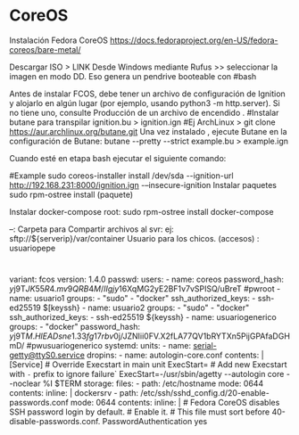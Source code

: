 # CoreOS
Instalación Fedora CoreOS
https://docs.fedoraproject.org/en-US/fedora-coreos/bare-metal/


Descargar ISO > LINK
Desde Windows mediante Rufus >> seleccionar la imagen en modo DD.
Eso genera un pendrive booteable con #bash

Antes de instalar FCOS, debe tener un archivo de configuración de Ignition y alojarlo en algún lugar (por ejemplo, usando python3 -m http.server). Si no tiene uno, consulte Producción de un archivo de encendido . 
#Instalar butane para transpilar ignition.bu > ignition.ign
#Ej ArchLinux > git clone https://aur.archlinux.org/butane.git
Una vez instalado , ejecute Butane en la configuración de Butane:
butane --pretty --strict example.bu > example.ign

Cuando esté en etapa bash ejecutar el siguiente comando:

#Example 
sudo coreos-installer install /dev/sda --ignition-url http://192.168.231:8000/ignition.ign -–insecure-ignition
Instalar paquetes sudo rpm-ostree install (paquete)

Instalar docker-compose 
root: sudo rpm-ostree install docker-compose

–: 
	Carpeta para Compartir archivos al svr:
	ej: sftp://${serverip}/var/container
	Usuario para los chicos. (accesos) : usuariopepe
	
	

#
variant: fcos
version: 1.4.0
passwd:
  users:
    - name: coreos
      password_hash: $y$j9T$JK55R4.mv9QRB4M/IIgjy1$6XqMG2yE2BF1v7vSPISQ/uBreT
      #pwroot
    - name: usuario1
      groups:
        - "sudo"
        - "docker"
      ssh_authorized_keys:
        - ssh-ed25519 $[keyssh}
    - name: usuario2
      groups:
        - "sudo"
        - "docker"
      ssh_authorized_keys:
        - ssh-ed25519 ${keyssh}
    - name: usuariogenerico
      groups:
        - "docker"
      password_hash: $y$j9T$M.HlEADsne1.33fg17rbv0$j/JZNIii0FV.X2fLA77QV1bRYTXn5PijGPAfaDGHmD/
      #pwusuariogenerico
systemd:
  units:
    - name: serial-getty@ttyS0.service
      dropins:
      - name: autologin-core.conf
        contents: |
          [Service]
          # Override Execstart in main unit
          ExecStart=
          # Add new Execstart with `-` prefix to ignore failure`
          ExecStart=-/usr/sbin/agetty --autologin core --noclear %I $TERM
storage:
  files:
    - path: /etc/hostname
      mode: 0644
      contents:
        inline: |
          dockersrv
    - path: /etc/ssh/sshd_config.d/20-enable-passwords.conf
      mode: 0644
      contents:
        inline: |
          # Fedora CoreOS disables SSH password login by default.
          # Enable it.
          # This file must sort before 40-disable-passwords.conf.
          PasswordAuthentication yes


